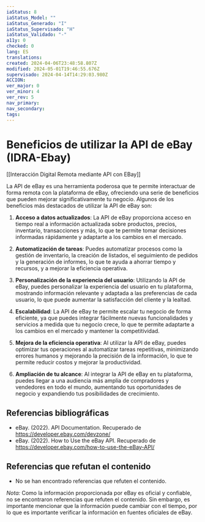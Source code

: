 ```yaml
---
iaStatus: 8
iaStatus_Model: ""
iaStatus_Generado: "I"
iaStatus_Supervisado: "H"
iaStatus_Validado: "-"
a11y: 0
checked: 0
lang: ES
translations: 
created: 2024-04-06T23:48:58.807Z
modified: 2024-05-01T19:46:55.676Z
supervisado: 2024-04-14T14:29:03.980Z
ACCION: 
ver_major: 0
ver_minor: 4
ver_rev: 5
nav_primary: 
nav_secondary: 
tags:
---
```

# Beneficios de utilizar la API de eBay (IDRA-Ebay)

[[Interacción Digital Remota mediante API con EBay]]

La API de eBay es una herramienta poderosa que te permite interactuar de forma remota con la plataforma de eBay, ofreciendo una serie de beneficios que pueden mejorar significativamente tu negocio. Algunos de los beneficios más destacados de utilizar la API de eBay son:

1. **Acceso a datos actualizados**: La API de eBay proporciona acceso en tiempo real a información actualizada sobre productos, precios, inventario, transacciones y más, lo que te permite tomar decisiones informadas rápidamente y adaptarte a los cambios en el mercado.

2. **Automatización de tareas**: Puedes automatizar procesos como la gestión de inventario, la creación de listados, el seguimiento de pedidos y la generación de informes, lo que te ayuda a ahorrar tiempo y recursos, y a mejorar la eficiencia operativa.

3. **Personalización de la experiencia del usuario**: Utilizando la API de eBay, puedes personalizar la experiencia del usuario en tu plataforma, mostrando información relevante y adaptada a las preferencias de cada usuario, lo que puede aumentar la satisfacción del cliente y la lealtad.

4. **Escalabilidad**: La API de eBay te permite escalar tu negocio de forma eficiente, ya que puedes integrar fácilmente nuevas funcionalidades y servicios a medida que tu negocio crece, lo que te permite adaptarte a los cambios en el mercado y mantener la competitividad.

5. **Mejora de la eficiencia operativa**: Al utilizar la API de eBay, puedes optimizar tus operaciones al automatizar tareas repetitivas, minimizando errores humanos y mejorando la precisión de la información, lo que te permite reducir costos y mejorar la productividad.

6. **Ampliación de tu alcance**: Al integrar la API de eBay en tu plataforma, puedes llegar a una audiencia más amplia de compradores y vendedores en todo el mundo, aumentando tus oportunidades de negocio y expandiendo tus posibilidades de crecimiento.

## Referencias bibliográficas

- eBay. (2022). API Documentation. Recuperado de <https://developer.ebay.com/devzone/>
- eBay. (2022). How to Use the eBay API. Recuperado de <https://developer.ebay.com/how-to-use-the-eBay-API/>

## Referencias que refutan el contenido

- No se han encontrado referencias que refuten el contenido.

*Nota:* Como la información proporcionada por eBay es oficial y confiable, no se encontraron referencias que refuten el contenido. Sin embargo, es importante mencionar que la información puede cambiar con el tiempo, por lo que es importante verificar la información en fuentes oficiales de eBay.
